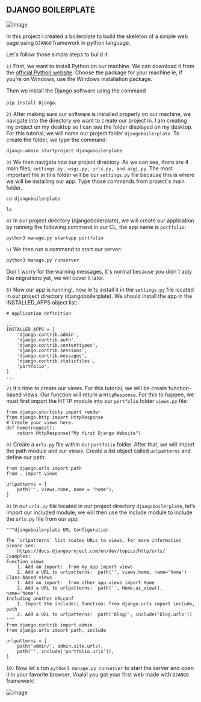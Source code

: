 ## DJANGO BOILERPLATE

![image](https://encrypted-tbn0.gstatic.com/images?q=tbn:ANd9GcSeNhAb4isYY-lAJmAqa7eJ21Tz52Wo9Y7QvQ&usqp=CAU)

In this project i created a boilerplate to build the skeleton of a simple web page using `DJANGO` framework in python language.

Let´s follow those simple steps to build it:

`1)` First, we want to install Python on our machine. We can download it from the [official Python website](https://www.python.org/). Choose the package for your machine ie, if you’re on Windows, use the Windows installation package.

Then we install the Django software using the command 

`pip install Django`.

`2)` After making sure our software is installed properly on our machine, we navigate into the directory we want to create our project in. I am creating my project on my desktop so I can see the folder displayed on my desktop. For this tutorial, we will name our project folder `djangoboilerplate`. To create the folder, we type the command:

`django-admin startproject djangoboilerplate`

`3)` We then navigate into our project directory. As we can see, there are 4 main files; `settings.py, wsgi.py, urls.py, and asgi.py`. The most important file in this folder will be our `settings.py` file because this is where we will be installing our app. Type those commands from project´s main folder. 

`cd djangoboilerplate`

`ls`

`4)` In our project directory (djangoboilerplate), we will create our application by running the following command in our CL, the app name is `portfolio`:

`python3 manage.py startapp portfolio`

`5)` We then run a command to start our server:

`python3 manage.py runserver`

Don´t worry for the warning messages, it´s normal because you didn´t aply the migrations yet, we will cover it later.

`6)` Now our app is running!, now le´ts install it  in the `settings.py` file located in our project directory (djangoboilerplate). We should install the app in the INSTALLED_APPS object list:

````
# Application definition

...
INSTALLED_APPS = [
    'django.contrib.admin',
    'django.contrib.auth',
    'django.contrib.contenttypes',
    'django.contrib.sessions',
    'django.contrib.messages',
    'django.contrib.staticfiles',
    'portfolio',
]
...
````
`7)` It's time to create our views. For this tutorial, we will be create function-based views. Our function will return a `HttpResponse`. For this to happen, we must first import the HTTP module into our `portfolio` folder `views.py` file:

````
from django.shortcuts import render
from django.http import HttpResponse
# Create your views here.
def home(request):
    return HttpResponse("My first Django Website")
````

`8)` Create a `urls.py` file within our `portfolio` folder. After that, we will import the path module and our views. Create a list object called `urlpatterns` and define our path:

````
from django.urls import path
from . import views

urlpatterns = [
    path('', views.home, name = 'home'),
]
````
`9)` In our `urls.py` file located in our project directory `djangoboilerplate`, let’s import our included module, we will then use the include module to include the `urls.py` file from our app:

````
"""djangoboilerplate URL Configuration

The `urlpatterns` list routes URLs to views. For more information please see:
    https://docs.djangoproject.com/en/dev/topics/http/urls/
Examples:
Function views
    1. Add an import:  from my_app import views
    2. Add a URL to urlpatterns:  path('', views.home, name='home')
Class-based views
    1. Add an import:  from other_app.views import Home
    2. Add a URL to urlpatterns:  path('', Home.as_view(), name='home')
Including another URLconf
    1. Import the include() function: from django.urls import include, path
    2. Add a URL to urlpatterns:  path('blog/', include('blog.urls'))
"""
from django.contrib import admin
from django.urls import path, include

urlpatterns = [
    path('admin/', admin.site.urls),
    path('', include('portfolio.urls')),
]

````
`10)` Now let´s run `python3 manage.py runserver` to start the server and open it in your favorite browser, Voalá! you got your first web made with `DJANGO` framework!

![image](https://miro.medium.com/max/1400/1*1SFCtupjZNIVXXztBbm2Gg.png)

